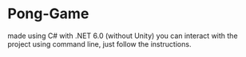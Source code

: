 # Pong-Game
made using C# with .NET 6.0 (without Unity)
you can interact with the project using command line, just follow the instructions.
